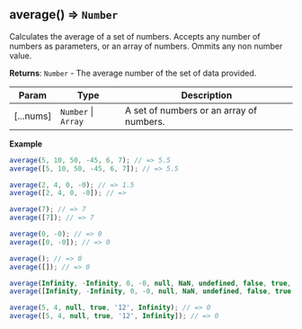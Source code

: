 <a name="average"></a>

## average() ⇒ <code>Number</code>
Calculates the average of a set of numbers.
Accepts any number of numbers as parameters, or an array of numbers.
Ommits any non number value.

**Returns**: <code>Number</code> - The average number of the set of data provided.  

| Param | Type | Description |
| --- | --- | --- |
| [...nums] | <code>Number</code> &#124; <code>Array</code> | A set of numbers or an array of numbers. |

**Example**  
```js
average(5, 10, 50, -45, 6, 7); // => 5.5
average([5, 10, 50, -45, 6, 7]); // => 5.5

average(2, 4, 0, -0); // => 1.5
average([2, 4, 0, -0]); // => 

average(7); // => 7
average([7]); // => 7

average(0, -0); // => 0
average([0, -0]); // => 0

average(); // => 0
average([]); // => 0

average(Infinity, -Infinity, 0, -0, null, NaN, undefined, false, true, 'foo'); // => 0
average([Infinity, -Infinity, 0, -0, null, NaN, undefined, false, true, 'foo']); // => 0

average(5, 4, null, true, '12', Infinity); // => 0
average([5, 4, null, true, '12', Infinity]); // => 0
```
